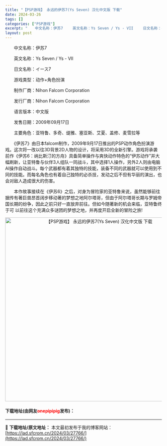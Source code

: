 ```yaml
---
title: "【PSP游戏】 永远的伊苏7(Ys Seven) 汉化中文版 下载"
date: 2024-03-26
tags: []
categories: ["PSP游戏"]
excerpt: "　　中文名称：伊苏7 　　英文名称：Ys Seven / Ys - VII 　　日文名称：イース7 　　游戏类型：动作+角色扮演 　　制作厂商：Nihon Falcom Corporation 　　发行厂商：Nihon Falcom Corporation 　　语言版本：中文版 　　发售日期：200&hellip;"
layout: post
---
```


 <p>　　中文名称：伊苏7</p> <p>　　英文名称：Ys Seven / Ys - VII</p> <p>　　日文名称：イース7</p> <p>　　游戏类型：动作+角色扮演</p> <p>　　制作厂商：Nihon Falcom Corporation</p> <p>　　发行厂商：Nihon Falcom Corporation</p> <p>　　语言版本：中文版</p> <p>　　发售日期：2009年09月17日</p> <p>　　主要角色：亚特鲁、多奇、缇雅、塞亚斯、艾夏、盖修、麦雪拉等</p> <p>　　《伊苏7》由日本falcom制作，2009年9月17日推出的PSP动作角色扮演游戏。这次将一改以往3D背景2D人物的设计，将采用3D的全新引擎。游戏将承袭前作《伊苏6：纳比斯汀的方舟》具备简单操作与爽快动作特色的&ldquo;伊苏动作&rdquo;并大幅刷新，让亚特鲁与伙伴3人组队一同战斗，其中选择1人操作，另外2人则由电脑AI操作自动战斗。每个武器都有着其独特的技能，装备不同的武器就可以使用到不同的技能。而每名角色也有着自己独特的必杀技，发动之后不但有华丽的演出，也会对敌人造成很大的伤害。</p> <p>　　本作故事接续在《伊苏6》之后，对身为冒险家的亚特鲁来说，虽然能够前往据传有著巨兽昂首阔步移动著的梦想之地阿尔塔哥，但由于阿尔塔哥长期与罗姆帝国长期的纷争，因此之前只好一直放弃前往。但如今随著新的机会来临，亚特鲁终于可 以前往这个充满众多谜团的梦想之地，并再度开启全新的冒险之旅!</p> <p align="center"><img align="" border="0" src="https://lad.sfcrom.cn/wp-content/uploads/2024/03/20240325_6601aa8751707.jpg" width="589" alt="【PSP游戏】 永远的伊苏7(Ys Seven) 汉化中文版 下载" /></p> <p><h4>下载地址(由网友<font color="red">onepipipig</font>发布)：</h4></p> 

---
📖 **下载地址/原文地址：** 本文最初发布于我的博客网站：[https://lad.sfcrom.cn/2024/03/27766/](https://lad.sfcrom.cn/2024/03/27766/)
